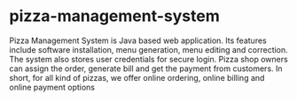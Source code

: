# pizza-management-system
Pizza Management System is Java based web application. Its features include software installation, menu generation, menu editing and correction. The system also stores user credentials for secure login. Pizza shop owners can assign the order, generate bill and get the payment from customers. In short, for all kind of pizzas, we offer online ordering, online billing and online payment options
